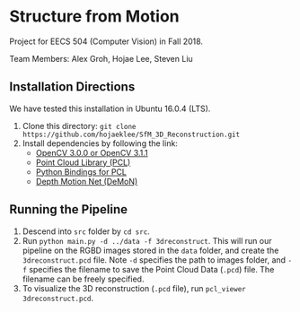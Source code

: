 # Structure from Motion 

Project for EECS 504 (Computer Vision) in Fall 2018.

Team Members: Alex Groh, Hojae Lee, Steven Liu

## Installation Directions

We have tested this installation in Ubuntu 16.0.4 (LTS).

1. Clone this directory: `git clone https://github.com/hojaeklee/SfM_3D_Reconstruction.git`
2. Install dependencies by following the link:
	* [OpenCV 3.0.0 or OpenCV 3.1.1](https://www.pyimagesearch.com/2016/10/24/ubuntu-16-04-how-to-install-opencv/)
	* [Point Cloud Library (PCL)](http://pointclouds.org/downloads/linux.html)
	* [Python Bindings for PCL](https://github.com/strawlab/python-pcl)
	* [Depth Motion Net (DeMoN)](https://github.com/lmb-freiburg/demon)


## Running the Pipeline
1. Descend into `src` folder by `cd src`.
2. Run `python main.py -d ../data -f 3dreconstruct`. This will run our pipeline on the RGBD images stored in the `data` folder, and create the `3dreconstruct.pcd` file. Note `-d` specifies the path to images folder, and `-f` specifies the filename to save the Point Cloud Data (`.pcd`) file. The filename can be freely specified. 
3. To visualize the 3D reconstruction (`.pcd` file), run `pcl_viewer 3dreconstruct.pcd`.
